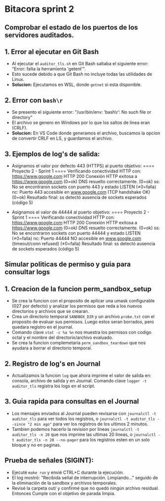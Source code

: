 # Bitacora sprint 2 
##  Comprobar el estado de los puertos de los servidores auditados.

## 1. Error al ejecutar en Git Bash
- Al ejecutar el `auditor_tls.sh` en Git Bash saltaba el siguiente error: "Error: falta la herramienta 'getent'".
- Esto sucede debido a que Git Bash no incluye todas las utilidades de Linux.
- **Solucion:** Ejecutamos en WSL, donde `getnet` si esta disponible.

## 2. Error con `bash\r` 
- Se presento el siguiente error: "/usr/bin/env: ‘bash\r’: No such file or directory"
- El archivo se genero en Windows por lo que los saltos de linea eran (CRLF).
- **Solucion:** En VS Code donde generamos el archivo, buscamos la opcion de convertir CRLF en LS, y guardamos el archivo.

## 3. Ejemplos de log's de salida:
- Asignamos el valor por defecto 443 (HTTPS) al puerto objetivo:
==== Proyecto 2 - Sprint 1 ====
Verificando conectividad HTTP con: https://www.google.com
HTTP 200
Conexión HTTP exitosa a https://www.google.com (0=ok)
DNS resuelto correctamente. (0=ok)
ss: No se encontraron sockets con puerto 443 y estado LISTEN (≠0=falla)
nc: Puerto 443 accesible en www.google.com (TCP handshake OK) (0=ok)
Resultado final: ss detectó ausencia de sockets esperados (código 5)

- Asignamos el valor de 44444 al puerto objetivo:
==== Proyecto 2 - Sprint 1 ====
Verificando conectividad HTTP con: https://www.google.com
HTTP 200
Conexión HTTP exitosa a https://www.google.com (0=ok)
DNS resuelto correctamente. (0=ok)
ss: No se encontraron sockets con puerto 44444 y estado LISTEN (≠0=falla)
nc: Puerto 44444 NO accesible en www.google.com (timeout/conn refused) (≠0=falla)
Resultado final: ss detectó ausencia de sockets esperados (código 5)



## Simular politicas de permiso y guia para consultar logs

## 1. Creacion de la funcion perm_sandbox_setup
- Se crea la funcion con el proposito de aplicar una umask configurable (027 por defecto) y analizar los permisos que reda a los nuevos directorios y archivos que se crearan.
- Crea un directorio temporal `SANDBOX_DIR` y un archivo `probe.txt` con el proposito de evaluar sus permisos. Luego estos seran borrados, pero quedara registro en el journal.
- Comando clave `stat -c %a %n` nos muestra los permisos con codigo octal y el nombre del directorio/archivo evaluado.
- Se crea la funcion complemetaria `perm_sandbox_teardown` que nos ayudara a borrar el directorio temporal.

## 2. Registro de log's en Journal
- Actualizamos la funcion `log` que ahora imprime el valor de salida en: consola, archivo de salida y en Journal. Comando clave `logger -t auditor_tls` registra los logs en el script.

## 3. Guia rapida para consultas en el Journal
- Los mensajes enviados al Journal pueden revisarse con `journalctl -t auditor_tls` para ver todos los registros, o `journalctl -t auditor_tls --since "2 min ago"` para ver los registros de los ultimos 2 minutos. 
- Tambien podemos hacerlo la revision por lineas `journalctl -t auditor_tls -n 20` que nos imprime las ultimas 20 lineas, o `journalctl -t auditor_tls -n 20 --no-pager` para los registros esten en un solo bloque y no en paginas.

##  Prueba de señales (SIGINT):
- Ejecuté `make run` y envié CTRL+C durante la ejecución.
- El log mostró: "Recibida señal de interrupción. Limpiando..." seguido de la eliminación de la sandbox y archivos temporales.
- Revisé la carpeta out/ y confirmé que no quedó ningún archivo residual.
 Entonces  Cumple con el objetivo de parada limpia.
